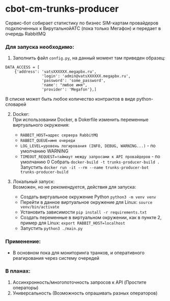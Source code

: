 # cbot-cm-trunks-producer

Сервис-бот собирает статистику по бизнес SIM-картам провайдеров подключенных к 
ВирутальнойАТС (пока только Мегафон) и передает в очередь RabbitMQ

### Для запуска необходимо:


1. Заполнить файл `config.py`, на данный момент там приведен образец:

```
DATA_ACCESS = [
    {'address': 'vatsXXXXXX.megapbx.ru',
                'login': 'admin@vatsXXXXXX.megapbx.ru',
                'password': 'some_password',
                'name': "любое имя",
                'provider': 'Megafon'},]
```
В списке может быть любое количество контрактов в виде python-словарей

2. Docker:  
   При использовании Docker, в Dokerfile изменить переменные виртуального окружения:  
   - `RABBIT_HOST=адрес сервера RabbitMQ`  
   - `RABBIT_QUEUE=имя очереди`
   - `LOG_LEVEL=уровень логирования (INFO, DEBUG, WARNING...)` - по умолчанию WARNING
   - `TIMEOUT_REQUEST=таймаут между запросами к API провайдеров`  - по умолчанию 0
   Собрать `docker-build -t trunks-producer-build .`  
   Запустить `docker run -it --rm --name trunks-producer-bot trunks-producer-build`  
    
3. Локальный запуск:  
    Возможен, но не рекомендуется, действия для запуска:  
     - Создать виртуальное окружение Python `python3 -m venv venv`
     - Перейти в данное виртуальное окружение для Linux: `source venv/bin/activate`
     - Установить зависимости `pip install -r requirements.txt`  
     - Создать переменные в виртуальном окружении, как в пункте 2,  
       пример для Linux: `export RABBIT_HOST=localhost`
     - Запустить `python3 ./main.py`


### Применение:
- В основном пока для мониторинга транков, и оперативного реагирования через систему очередей

### В планах:

1. Ассинхронность/многопоточность запросов к API (Простите операторы)  
2. Универсальность (Возможность опрашивать разных операторов)

   